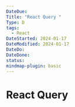 ```yaml
---
DateDue: 
Title: "React Query "
Type: D
tags:
  - React
DateStarted: 2024-01-17
DateModified: 2024-01-17
DateDo: 
DateDone: 
status: 
mindmap-plugin: basic
---
```

# React Query 

